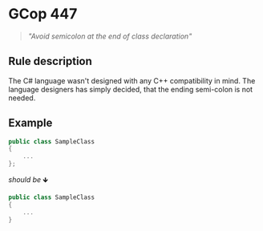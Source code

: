 ﻿# GCop 447

> *"Avoid semicolon at the end of class declaration"*

## Rule description

The C# language wasn't designed with any C++ compatibility in mind. The language designers has simply decided, that the ending semi-colon is not needed.

## Example

```csharp
public class SampleClass
{
    ...
}; 
```

*should be* 🡻

```csharp
public class SampleClass
{
    ...
}
```

